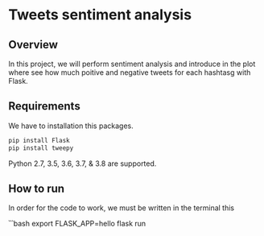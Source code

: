 # Tweets sentiment analysis
## Overview

In this project, we will perform sentiment analysis and introduce  in the plot where see how much poitive and negative tweets for each hashtasg with Flask. 

##  Requirements

We have to installation this packages.

```bash
pip install Flask 
pip install tweepy 
```
Python 2.7, 3.5, 3.6, 3.7, & 3.8 are supported.

## How to run 
In order for the code to work, we  must be written in the terminal this

՝՝՝bash
export FLASK_APP=hello
flask run
```




